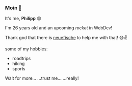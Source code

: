 ### Moin 👋

It's me, **Philipp** 😄

I'm 26 years old and an upcoming *rocket* in WebDev!

Thank god that there is [neuefische](https://www.neuefische.de/) to help me with that! 😅✌️

some of my hobbies:
- roadtrips
- hiking
- sports

Wait for more...
...trust me...
...really!

<!--
**Philipp-Kaiser/Philipp-Kaiser** is a ✨ _special_ ✨ repository because its `README.md` (this file) appears on your GitHub profile.


[this is a link](link!)

![this is an image](link!)




- 🔭 I’m currently working on ...
- 🌱 I’m currently learning ...
- 👯 I’m looking to collaborate on ...
- 🤔 I’m looking for help with ...
- 💬 Ask me about ...
- 📫 How to reach me: ...
- 😄 Pronouns: ...
- ⚡ Fun fact: ...
-->
